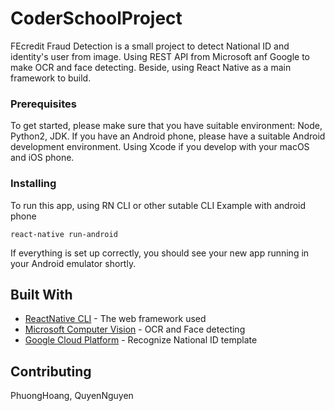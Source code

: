 # CoderSchoolProject

FEcredit Fraud Detection is a small project to detect National ID and identity's user from image. Using REST API from Microsoft anf Google to make OCR and face detecting. Beside, using React Native as a main framework to build.

### Prerequisites

To get started, please make sure that you have suitable environment:  Node, Python2, JDK. If you have an Android phone, please have a suitable Android development environment. Using Xcode if you develop with your macOS and iOS phone.

### Installing

To run this app, using RN CLI or other sutable CLI
Example with android phone

```
react-native run-android
```
If everything is set up correctly, you should see your new app running in your Android emulator shortly.

## Built With

* [ReactNative CLI](https://facebook.github.io/react-native/docs/getting-started) - The web framework used
* [Microsoft Computer Vision](https://docs.microsoft.com/en-us/azure/cognitive-services/computer-vision/) - OCR and Face detecting
* [Google Cloud Platform](https://cloud.google.com/vision/docs/quickstarts) - Recognize National ID template

## Contributing

PhuongHoang, QuyenNguyen
